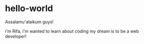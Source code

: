 # hello-world

Assalamu'alaikum guys!

i'm Rifa, i'm wanted to learn about coding
my dream is to be a web developer!

